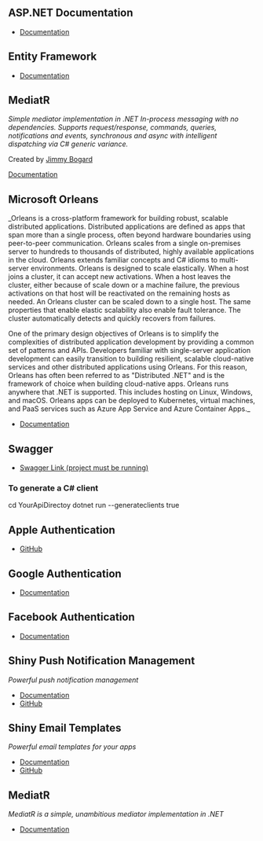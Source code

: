 ## ASP.NET Documentation
* [Documentation](https://learn.microsoft.com/en-us/aspnet/core/?view=aspnetcore-7.0)

## Entity Framework
* [Documentation](https://learn.microsoft.com/en-us/ef/core/)

## MediatR
_Simple mediator implementation in .NET_
_In-process messaging with no dependencies._
_Supports request/response, commands, queries, notifications and events, synchronous and async with intelligent dispatching via C# generic variance._

Created by [Jimmy Bogard](https://github.com/jbogard)

[Documentation](https://github.com/jbogard/MediatR)



<!--#if (orleans)-->
## Microsoft Orleans

_Orleans is a cross-platform framework for building robust, scalable distributed applications. Distributed applications are defined as apps that span more than a single process, often beyond hardware boundaries using peer-to-peer communication. Orleans scales from a single on-premises server to hundreds to thousands of distributed, highly available applications in the cloud. Orleans extends familiar concepts and C# idioms to multi-server environments. Orleans is designed to scale elastically. When a host joins a cluster, it can accept new activations. When a host leaves the cluster, either because of scale down or a machine failure, the previous activations on that host will be reactivated on the remaining hosts as needed. An Orleans cluster can be scaled down to a single host. The same properties that enable elastic scalability also enable fault tolerance. The cluster automatically detects and quickly recovers from failures.

One of the primary design objectives of Orleans is to simplify the complexities of distributed application development by providing a common set of patterns and APIs. Developers familiar with single-server application development can easily transition to building resilient, scalable cloud-native services and other distributed applications using Orleans. For this reason, Orleans has often been referred to as "Distributed .NET" and is the framework of choice when building cloud-native apps. Orleans runs anywhere that .NET is supported. This includes hosting on Linux, Windows, and macOS. Orleans apps can be deployed to Kubernetes, virtual machines, and PaaS services such as Azure App Service and Azure Container Apps._

* [Documentation](https://learn.microsoft.com/en-us/dotnet/orleans/)

<!--#endif-->
<!--#if (swagger)-->
## Swagger
* [Swagger Link (project must be running)](https://localhost:5001/swagger/v1/swagger.json)

### To generate a C# client
cd YourApiDirectoy
dotnet run --generateclients true

<!--#endif-->
<!--#if (apple)-->
## Apple Authentication
* [GitHub](https://github.com/aspnet-contrib/AspNet.Security.OAuth.Providers)

<!--#endif-->
<!--#if (google)-->
## Google Authentication
* [Documentation](https://learn.microsoft.com/en-us/aspnet/core/security/authentication/social/google-logins?view=aspnetcore-7.0)

<!--#endif-->
<!--#if (facebook)-->
## Facebook Authentication
* [Documentation](https://learn.microsoft.com/en-us/aspnet/core/security/authentication/social/facebook-logins?view=aspnetcore-7.0)

<!--#endif-->
<!--#if (push)-->
## Shiny Push Notification Management
_Powerful push notification management_

* [Documentation](http://shinylib.net/extensions/push/index.html)
* [GitHub](https://github.com/shinyorg/apiservices)

<!--#endif-->
<!--#if (email)-->
## Shiny Email Templates
_Powerful email templates for your apps_

* [Documentation](http://shinylib.net/extensions/email.html)
* [GitHub](https://github.com/shinyorg/apiservices)

<!--#endif-->
<!--#if (mediatr)-->
## MediatR
_MediatR is a simple, unambitious mediator implementation in .NET_

* [Documentation](https://github.com/jbogard/MediatR)
<!--#endif-->